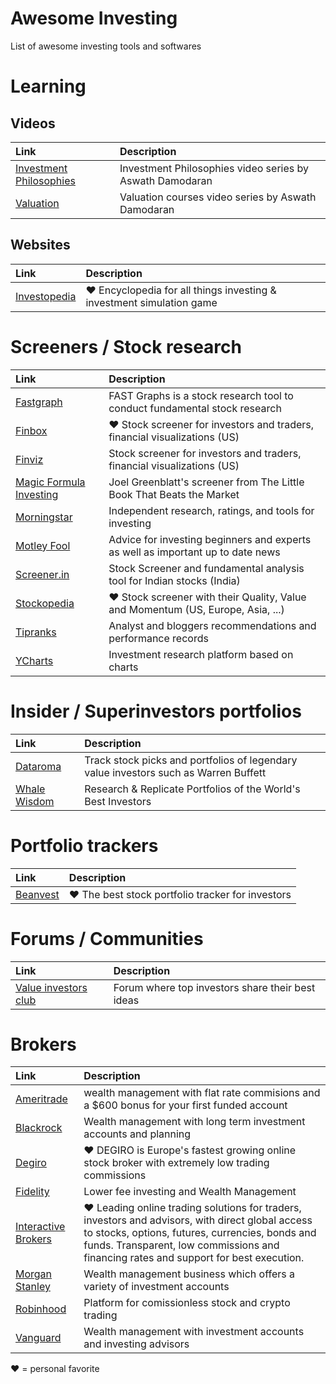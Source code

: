 # Awesome Investing

List of awesome investing tools and softwares

# Learning

## Videos

| Link          | Description   |
|:--------------|:--------------|
|[Investment Philosophies](https://www.youtube.com/watch?v=h37fJcDjjWg&list=PLUkh9m2BorqlDJlnBXUaJaMRNE7UDckn6&ab_channel=AswathDamodaran)|Investment Philosophies video series by Aswath Damodaran|
|[Valuation](https://www.youtube.com/watch?v=znmQ7oMiQrM&list=PLUkh9m2BorqnKWu0g5ZUps_CbQ-JGtbI9&ab_channel=AswathDamodaran)|Valuation courses video series by Aswath Damodaran|

## Websites

| Link          | Description   |
|:--------------|:--------------|
|[Investopedia](https://www.investopedia.com/)|❤️ Encyclopedia for all things investing & investment simulation game|

# Screeners / Stock research

| Link          | Description   |
|:--------------|:--------------|
|[Fastgraph](https://www.fastgraphs.com/)|FAST Graphs is a stock research tool to conduct fundamental stock research|
|[Finbox](https://finbox.com/)|❤️ Stock screener for investors and traders, financial visualizations (US)|
|[Finviz](https://finviz.com/)|Stock screener for investors and traders, financial visualizations (US)|
|[Magic Formula Investing](https://www.magicformulainvesting.com/)|Joel Greenblatt's screener from The Little Book That Beats the Market|
|[Morningstar](https://www.morningstar.com/)| Independent research, ratings, and tools for investing|
|[Motley Fool](https://www.fool.com/)|Advice for investing beginners and experts as well as important up to date news|
|[Screener.in](https://www.screener.in/)|Stock Screener and fundamental analysis tool for Indian stocks (India)|
|[Stockopedia](https://www.stockopedia.com/)|❤️ Stock screener with their Quality, Value and Momentum (US, Europe, Asia, ...)|
|[Tipranks](https://www.tipranks.com/)|Analyst and bloggers recommendations and performance records|
|[YCharts](https://ycharts.com/)|Investment research platform based on charts|


# Insider / Superinvestors portfolios

| Link          | Description   |
|:--------------|:--------------|
|[Dataroma](https://www.dataroma.com/)|Track stock picks and portfolios of legendary value investors such as Warren Buffett|
|[Whale Wisdom](https://whalewisdom.com/)|Research & Replicate Portfolios of the World's Best Investors|

# Portfolio trackers

| Link          | Description   |
|:--------------|:--------------|
|[Beanvest](https://beanvest.com/)|❤️ The best stock portfolio tracker for investors|


# Forums / Communities

| Link          | Description   |
|:--------------|:--------------|
|[Value investors club](https://www.valueinvestorsclub.com/)|Forum where top investors share their best ideas  |


# Brokers

| Link          | Description   |
|:--------------|:--------------|
|[Ameritrade](https://www.tdameritrade.com/home.page)|wealth management with flat rate commisions and a $600 bonus for your first funded account
|[Blackrock](https://www.blackrock.com/investing)|Wealth management with long term investment accounts and planning|
|[Degiro](https://www.degiro.com/)|❤️ DEGIRO is Europe's fastest growing online stock broker with extremely low trading commissions|
|[Fidelity](https://www.fidelity.com/)|Lower fee investing and Wealth Management|
|[Interactive Brokers](https://www.interactivebrokers.co.uk)|❤️ Leading online trading solutions for traders, investors and advisors, with direct global access to stocks, options, futures, currencies, bonds and funds. Transparent, low commissions and financing rates and support for best execution.|
|[Morgan Stanley](https://www.morganstanley.com)|Wealth management business which offers a variety of investment accounts|
|[Robinhood](https://robinhood.com/)|Platform for comissionless stock and crypto trading|
|[Vanguard](https://investor.vanguard.com/home/)|Wealth management with investment accounts and investing advisors


❤️ = personal favorite

